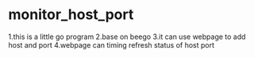 # monitor_host_port
1.this is a little go program
2.base on beego
3.it can use webpage to add host and port
4.webpage can timing refresh status of host port
